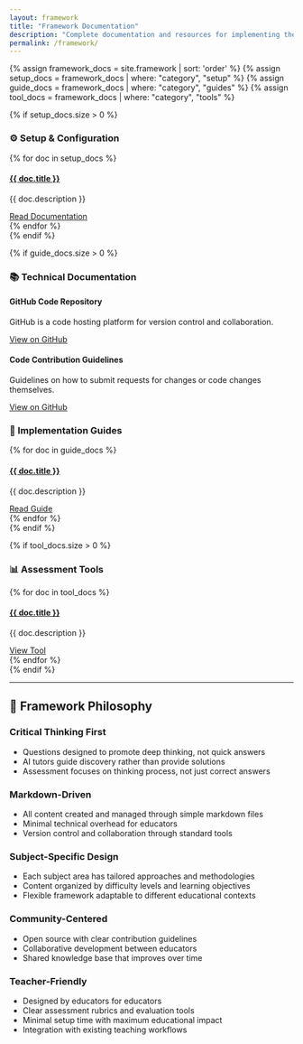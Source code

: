 ```yaml
---
layout: framework
title: "Framework Documentation"
description: "Complete documentation and resources for implementing the Noesis AI Tutor Framework in your classroom"
permalink: /framework/
---
```


{% assign framework_docs = site.framework | sort: 'order' %}
{% assign setup_docs = framework_docs | where: "category", "setup" %}
{% assign guide_docs = framework_docs | where: "category", "guides" %}
{% assign tool_docs = framework_docs | where: "category", "tools" %}

{% if setup_docs.size > 0 %}
### ⚙️ Setup & Configuration

<div class="framework-components-grid">
{% for doc in setup_docs %}
<div class="framework-component">
    <h4><a href="{{ doc.url | relative_url }}">{{ doc.title }}</a></h4>
    <p>{{ doc.description }}</p>
    <a href="{{ doc.url | relative_url }}" class="btn btn-primary">
        <i class="fas fa-cog"></i> Read Documentation
    </a>
</div>
{% endfor %}
</div>
{% endif %}

{% if guide_docs.size > 0 %}

### 📚 Technical Documentation

<div class="framework-components-grid">
    <div class="framework-component">
        <h4><a href="https://github.com/bweez/noesis-ai-tutor"></a>GitHub Code Repository</h4>
        <p>GitHub is a code hosting platform for version control and collaboration.</p>
        <a href="https://github.com/bweez/noesis-ai-tutor" class="btn btn-primary">
            <i class="fas fa-code-fork"></i> View on GitHub
        </a>
    </div>
    <div class="framework-component">
        <h4><a href="https://github.com/bweez/noesis-ai-tutor/blob/main/CONTRIBUTING.md"></a>Code Contribution Guidelines</h4>
        <p>Guidelines on how to submit requests for changes or code changes themselves.</p>
        <a href="https://github.com/bweez/noesis-ai-tutor/blob/main/CONTRIBUTING.md" class="btn btn-primary">
            <i class="fas fa-code"></i> View on GitHub
        </a>
    </div>
</div>


### 📖 Implementation Guides

<div class="framework-components-grid">
{% for doc in guide_docs %}
<div class="framework-component">
    <h4><a href="{{ doc.url | relative_url }}">{{ doc.title }}</a></h4>
    <p>{{ doc.description }}</p>
    <a href="{{ doc.url | relative_url }}" class="btn btn-primary">
        <i class="fas fa-book"></i> Read Guide
    </a>
</div>
{% endfor %}
</div>
{% endif %}

{% if tool_docs.size > 0 %}
### 📊 Assessment Tools

<div class="framework-components-grid">
{% for doc in tool_docs %}
<div class="framework-component">
    <h4><a href="{{ doc.url | relative_url }}">{{ doc.title }}</a></h4>
    <p>{{ doc.description }}</p>
    <a href="{{ doc.url | relative_url }}" class="btn btn-primary">
        <i class="fas fa-tools"></i> View Tool
    </a>
</div>
{% endfor %}
</div>
{% endif %}

---

## 🎯 Framework Philosophy

<div class="framework-philosophy">

<h3 data-icon="🧠">Critical Thinking First</h3>
<ul>
<li>Questions designed to promote deep thinking, not quick answers</li>
<li>AI tutors guide discovery rather than provide solutions</li>
<li>Assessment focuses on thinking process, not just correct answers</li>
</ul>

<h3 data-icon="📝">Markdown-Driven</h3>
<ul>
<li>All content created and managed through simple markdown files</li>
<li>Minimal technical overhead for educators</li>
<li>Version control and collaboration through standard tools</li>
</ul>

<h3 data-icon="🎯">Subject-Specific Design</h3>
<ul>
<li>Each subject area has tailored approaches and methodologies</li>
<li>Content organized by difficulty levels and learning objectives</li>
<li>Flexible framework adaptable to different educational contexts</li>
</ul>

<h3 data-icon="👥">Community-Centered</h3>
<ul>
<li>Open source with clear contribution guidelines</li>
<li>Collaborative development between educators</li>
<li>Shared knowledge base that improves over time</li>
</ul>

<h3 data-icon="🔧">Teacher-Friendly</h3>
<ul>
<li>Designed by educators for educators</li>
<li>Clear assessment rubrics and evaluation tools</li>
<li>Minimal setup time with maximum educational impact</li>
<li>Integration with existing teaching workflows</li>
</ul>
</div>
